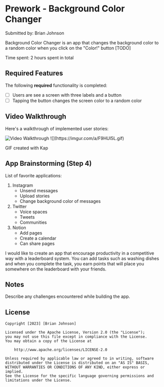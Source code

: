 # Prework - Background Color Changer

Submitted by: Brian Johnson

Background Color Changer is an app that changes the background color to a random color when you click on the "Color!" button [TODO] 

Time spent: 2 hours spent in total

## Required Features

The following **required** functionality is completed:

- [ ] Users are see a screen with three labels and a button
- [ ] Tapping the button changes the screen color to a random color
 
## Video Walkthrough

Here's a walkthrough of implemented user stories:

<img src='https://imgur.com/a/F9HUl5L.gif' title='Video Walkthrough' width='' alt='Video Walkthrough' />
![](https://imgur.com/a/F9HUl5L.gif)

<!-- Replace this with whatever GIF tool you used! -->
GIF created with Kap
<!-- Recommended tools:
[Kap](https://getkap.co/) for macOS
[ScreenToGif](https://www.screentogif.com/) for Windows
[peek](https://github.com/phw/peek) for Linux. -->

## App Brainstorming (Step 4)
List of favorite applications:
1. Instagram
    - Unsend messages
    - Upload stories
    - Change background color of messages
2. Twitter
    - Voice spaces
    - Tweets
    - Communities
3. Notion
    - Add pages
    - Create a calendar
    - Can share pages

I would like to create an app that encourage productivity in a competitive way with a leaderboard system. You can add tasks such as washing dishes and when you complete the task, you earn points that will place you somewhere on the leaderboard with your friends.
## Notes

Describe any challenges encountered while building the app.

## License

    Copyright [2023] [Brian Johnson]

    Licensed under the Apache License, Version 2.0 (the "License");
    you may not use this file except in compliance with the License.
    You may obtain a copy of the License at

        http://www.apache.org/licenses/LICENSE-2.0

    Unless required by applicable law or agreed to in writing, software
    distributed under the License is distributed on an "AS IS" BASIS,
    WITHOUT WARRANTIES OR CONDITIONS OF ANY KIND, either express or implied.
    See the License for the specific language governing permissions and
    limitations under the License.
